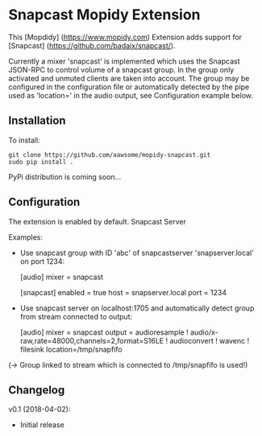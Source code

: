 Snapcast Mopidy Extension
=========================

This [Mopdidy] (https://www.mopidy.com) Extension adds support for [Snapcast] (https://github.com/badaix/snapcast/).

Currently a mixer 'snapcast' is implemented which uses the Snapcast JSON-RPC to control volume of a snapcast group.
In the group only activated and unmuted clients are taken into account.
The group may be configured in the configuration file or automatically detected by the pipe used as 'location=' in the audio output, see Configuration example below.

Installation
------------
To install:

    git clone https://github.com/aawsome/mopidy-snapcast.git
    sudo pip install .

PyPi distribution is coming soon...

Configuration
-------------
The extension is enabled by default.
Snapcast Server 

Examples:
- Use snapcast group with ID 'abc' of snapcastserver 'snapserver.local' on port 1234:

    [audio]
    mixer = snapcast

    [snapcast]
    enabled = true
    host = snapserver.local
    port = 1234

- Use snapcast server on localhost:1705 and automatically detect group from stream connected to output:
   
    [audio]
    mixer = snapcast
    output = audioresample ! audio/x-raw,rate=48000,channels=2,format=S16LE ! audioconvert ! wavenc ! filesink location=/tmp/snapfifo

(-> Group linked to stream which is connected to /tmp/snapfifo is used!)


Changelog
---------
v0.1 (2018-04-02):
- Initial release

